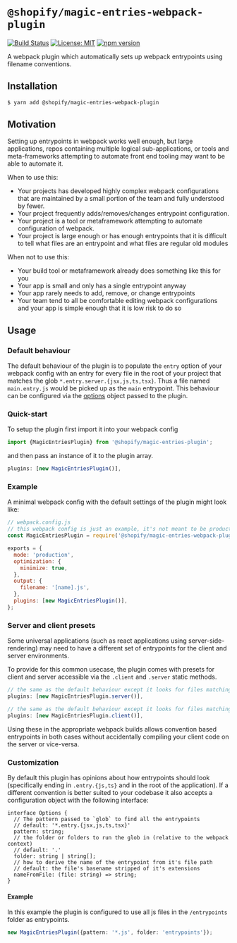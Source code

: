 # `@shopify/magic-entries-webpack-plugin`

[![Build Status](https://travis-ci.org/Shopify/quilt.svg?branch=master)](https://travis-ci.org/Shopify/quilt)
[![License: MIT](https://img.shields.io/badge/License-MIT-green.svg)](LICENSE.md) [![npm version](https://badge.fury.io/js/%40shopify%2Fmagic-entries-webpack-plugin.svg)](https://badge.fury.io/js/%40shopify%2Fmagic-entries-webpack-plugin.svg)

A webpack plugin which automatically sets up webpack entrypoints using filename conventions.

## Installation

```bash
$ yarn add @shopify/magic-entries-webpack-plugin
```

## Motivation

Setting up entrypoints in webpack works well enough, but large applications, repos containing multiple logical sub-applications, or tools and meta-frameworks attempting to automate front end tooling may want to be able to automate it.

When to use this:

- Your projects has developed highly complex webpack configurations that are maintained by a small portion of the team and fully understood by fewer.
- Your project frequently adds/removes/changes entrypoint configuration.
- Your project is a tool or metaframework attempting to automate configuration of webpack.
- Your project is large enough or has enough entrypoints that it is difficult to tell what files are an entrypoint and what files are regular old modules

When not to use this:

- Your build tool or metaframework already does something like this for you
- Your app is small and only has a single entrypoint anyway
- Your app rarely needs to add, remove, or change entrypoints
- Your team tend to all be comfortable editing webpack configurations and your app is simple enough that it is low risk to do so

## Usage

### Default behaviour

The default behaviour of the plugin is to populate the `entry` option of your webpack config with an entry for every file in the root of your project that matches the glob `*.entry.server.{jsx,js,ts,tsx}`. Thus a file named `main.entry.js` would be picked up as the `main` entrypoint. This behaviour can be configured via the [options](#options) object passed to the plugin.

### Quick-start

To setup the plugin first import it into your webpack config

```js
import {MagicEntriesPlugin} from '@shopify/magic-entries-plugin';
```

and then pass an instance of it to the plugin array.

```js
plugins: [new MagicEntriesPlugin()],
```

### Example

A minimal webpack config with the default settings of the plugin might look like:

```javascript
// webpack.config.js
// this webpack config is just an example, it's not meant to be production ready or anything
const MagicEntriesPlugin = require('@shopify/magic-entries-webpack-plugin');

exports = {
  mode: 'production',
  optimization: {
    minimize: true,
  },
  output: {
    filename: '[name].js',
  },
  plugins: [new MagicEntriesPlugin()],
};
```

### Server and client presets

Some universal applications (such as react applications using server-side-rendering) may need to have a different set of entrypoints for the client and server environments.

To provide for this common usecase, the plugin comes with presets for client and server accessible via the `.client` and `.server` static methods.

```js
// the same as the default behaviour except it looks for files matching '*.entry.server.{jsx,js,ts,tsx}'
plugins: [new MagicEntriesPlugin.server()],
```

```js
// the same as the default behaviour except it looks for files matching '*.entry.client.{jsx,js,ts,tsx}'
plugins: [new MagicEntriesPlugin.client()],
```

Using these in the appropriate webpack builds allows convention based entrypoints in both cases without accidentally compiling your client code on the server or vice-versa.

### Customization

By default this plugin has opinions about how entrypoints should look (specifically ending in `.entry.{js,ts}` and in the root of the application). If a different convention is better suited to your codebase it also accepts a configuration object with the following interface:

```tsx
interface Options {
  // The pattern passed to `glob` to find all the entrypoints
  // default: '*.entry.{jsx,js,ts,tsx}'
  pattern: string;
  // the folder or folders to run the glob in (relative to the webpack context)
  // default: '.'
  folder: string | string[];
  // how to derive the name of the entrypoint from it's file path
  // default: the file's basename stripped of it's extensions
  nameFromFile: (file: string) => string;
}
```

#### Example

In this example the plugin is configured to use all js files in the `/entrypoints` folder as entrypoints.

```ts
new MagicEntriesPlugin({pattern: '*.js', folder: 'entrypoints'});
```
